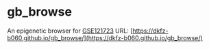 # gb_browse

An epigenetic browser for [GSE121723](https://www.ncbi.nlm.nih.gov/geo/query/acc.cgi?acc=GSE121723)
URL: [https://dkfz-b060.github.io/gb_browse/](https://dkfz-b060.github.io/gb_browse/)
